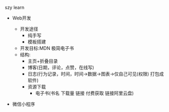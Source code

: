 szy learn
* Web开发
  * 开发途径
    * 纯手写
    * 模板搭建
  * 开发目标:MDN 极简电子书
  * 结构:
    * 主页+折叠目录
    * 博客(日期，评论，点赞，在线写)
    * 日志(行为记录，时间，时间→数据→图表→仅自己可见(权限) 打包成软件)
    * 资源下载
      * 电子书(书名 下载量 链接 付费获取 链接阿里云盘)

* 微信小程序
